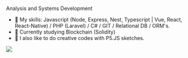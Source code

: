 Analysis and Systems Development
- 🔭 My skills: Javascript (Node, Express, Nest, Typescript | Vue, React, React-Native) / PHP (Laravel) / C# / GIT / Relational DB / ORM's.
- 🌱 Currently studying Blockchain (Solidity)
- 🌱 I also like to do creative codes with P5.JS sketches. 

[<img src="https://img.shields.io/badge/linkedin-%230077B5.svg?&style=for-the-badge&logo=linkedin&logoColor=white" />](https://www.linkedin.com/in/carolina-longo-valdrighi/)
